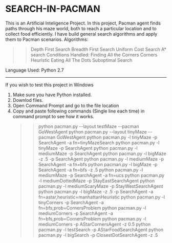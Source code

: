 # SEARCH-IN-PACMAN
This is an Artificial Inteligence Project. 
In this project, Pacman agent finds paths through his maze world, both to reach a particular location and to collect food efficiently. 
I have build general search algorithms and apply them to Pacman scenarios. 
Algorithms:
  >> Depth First Search
  >> Breadth First Search
  >> Uniform Cost Search
  >> A* search
Conditions Handled: 
  >> Finding All the Corners
  >> Corners Heuristic
  >> Eating All The Dots
  >> Suboptimal Search
  
Language Used: Python 2.7
__________________________________________________________________
If you wish to test this project in Windows
  1. Make sure you have Python installed. 
  2. Downlod files. 
  3. Open Command Prompt and go to the file location
  4. Copy and paste following commands (Single line each time) in command prompt to see how it works.
     >> python pacman.py --layout testMaze --pacman GoWestAgent
     >> python pacman.py --layout tinyMaze --pacman GoWestAgent
     >> python pacman.py -l tinyMaze -p SearchAgent -a fn=tinyMazeSearch
     >> python pacman.py -l tinyMaze -p SearchAgent
     >> python pacman.py -l mediumMaze -p SearchAgent
     >> python pacman.py -l bigMaze -z .5 -p SearchAgent
     >> python pacman.py -l mediumMaze -p SearchAgent -a fn=bfs
     >> python pacman.py -l bigMaze -p SearchAgent -a fn=bfs -z .5
     >> python pacman.py -l mediumMaze -p SearchAgent -a fn=ucs
     >> python pacman.py -l mediumDottedMaze -p StayEastSearchAgent
     >> python pacman.py -l mediumScaryMaze -p StayWestSearchAgent
     >> python pacman.py -l bigMaze -z .5 -p SearchAgent -a fn=astar,heuristic=manhattanHeuristic
     >> python pacman.py -l tinyCorners -p SearchAgent -a fn=bfs,prob=CornersProblem
     >> python pacman.py -l mediumCorners -p SearchAgent -a fn=bfs,prob=CornersProblem
     >> python pacman.py -l mediumCorners -p AStarCornersAgent -z 0.5
     >> python pacman.py -l testSearch -p AStarFoodSearchAgent
     >> python pacman.py -l bigSearch -p ClosestDotSearchAgent -z .5 
